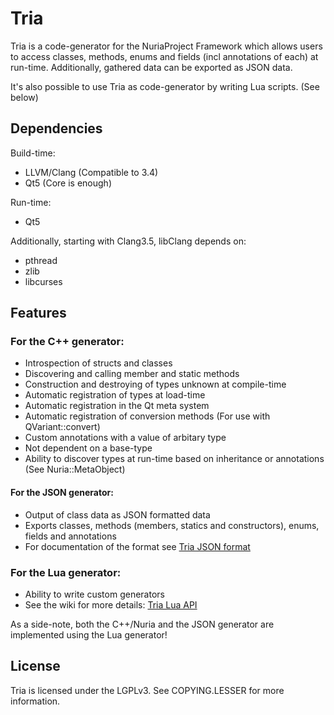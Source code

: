 Tria
====

Tria is a code-generator for the NuriaProject Framework which allows users to
access classes, methods, enums and fields (incl annotations of each) at run-time.
Additionally, gathered data can be exported as JSON data.

It's also possible to use Tria as code-generator by writing Lua scripts.
(See below)

Dependencies
------------

Build-time:
- LLVM/Clang (Compatible to 3.4)
- Qt5 (Core is enough)

Run-time:
- Qt5

Additionally, starting with Clang3.5, libClang depends on:
- pthread
- zlib
- libcurses

Features
--------

### For the C++ generator:
- Introspection of structs and classes
- Discovering and calling member and static methods
- Construction and destroying of types unknown at compile-time
- Automatic registration of types at load-time
- Automatic registration in the Qt meta system
- Automatic registration of conversion methods (For use with QVariant::convert)
- Custom annotations with a value of arbitary type
- Not dependent on a base-type
- Ability to discover types at run-time based on inheritance or annotations (See Nuria::MetaObject)

#### For the JSON generator:
- Output of class data as JSON formatted data
- Exports classes, methods (members, statics and constructors), enums, fields and annotations
- For documentation of the format see [Tria JSON format](https://github.com/NuriaProject/Framework/wiki/Tria-JSON-format)

### For the Lua generator:
- Ability to write custom generators
- See the wiki for more details: [Tria Lua API](https://github.com/NuriaProject/Framework/wiki/Tria-Lua-API)

As a side-note, both the C++/Nuria and the JSON generator are implemented using
the Lua generator!

License
-------

Tria is licensed under the LGPLv3. See COPYING.LESSER for more information.